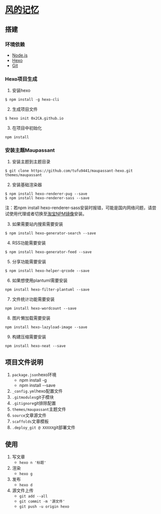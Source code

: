 # [风的记忆](https://0x2CA.github.io)

## 搭建
### 环境依赖
- [Node.js](https://nodejs.org/zh-cn/)
- [Hexo](https://hexo.io/)
- [Git](https://git-scm.com/)

### Hexo项目生成
1. 安装hexo
```
$ npm install -g hexo-cli
```
2. 生成项目文件
```
$ hexo init 0x2CA.github.io
```
3. 在项目中初始化
```
npm install
```

### 安装主题Maupassant
1. 安装主题到主题目录
```
$ git clone https://github.com/tufu9441/maupassant-hexo.git themes/maupassant
```
2. 安装基础渲染器
```
$ npm install hexo-renderer-pug --save
$ npm install hexo-renderer-sass --save
```
注：若npm install hexo-renderer-sass安装时报错，可能是国内网络问题，请尝试使用代理或者切换至[淘宝NPM镜像](https://npm.taobao.org/)安装。

3. 如果需要站内搜索需要安装
```
$ npm install hexo-generator-search --save
```
4. RSS功能需要安装
```
$ npm install hexo-generator-feed --save
```
5. 分享功能需要安装
```
$ npm install hexo-helper-qrcode --save
```
6. 如果想使用plantuml需要安装
```
npm install hexo-filter-plantuml --save
```
7. 文件统计功能需要安装
```
npm install hexo-wordcount --save
```
8. 图片懒加载需要安装
```
npm install hexo-lazyload-image --save
```
9. 构建压缩需要安装
```
npm install hexo-neat --save
```
## 项目文件说明
1. `package.json`hexo环境
    * npm install -g
    * npm install --save
2. `_config.yml`hexo配置文件
3. `.gitmodules`git子模块
4. `.gitignore`git排除配置
5. `themes/maupassant`主题文件
6. `source`文章源文件
7. `scaffolds`文章模板
8. `.deploy_git @ XXXXX`git部署文件
## 使用
1. 写文章
    * `hexo n '标题'`
2. 渲染
    * `hexo g`
3. 发布
    * `hexo d`
4. 源文件上传
    * `git add --all`
    * `git commit -m '源文件'`
    * `git push -u origin hexo`
